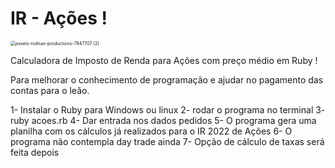 # IR - Ações !

<img src="https:\\github.com\adalbertobrant\imagens\pexels-rodnae-productions-7947707(2).png" alt="pexels-rodnae-productions-7947707 (2)" style="zoom:50%;" />

Calculadora de Imposto de Renda para Ações com preço médio em Ruby !

Para melhorar o conhecimento de programação e ajudar no pagamento das contas para o leão.



1- Instalar o Ruby para Windows ou linux
2- rodar o programa no terminal 
3- ruby acoes.rb
4- Dar entrada nos dados pedidos
5- O programa gera uma planilha com os cálculos já realizados para o IR 2022 de Ações
6- O programa não contempla day trade ainda
7- Opção de cálculo de taxas será feita depois



